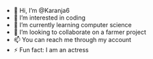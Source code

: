 - 👋 Hi, I’m @Karanja6
- 👀 I’m interested in coding
- 🌱 I’m currently learning computer science
- 💞️ I’m looking to collaborate on a farmer project 
- 📫 You can reach me through my account
- ⚡ Fun fact: I am an actress

